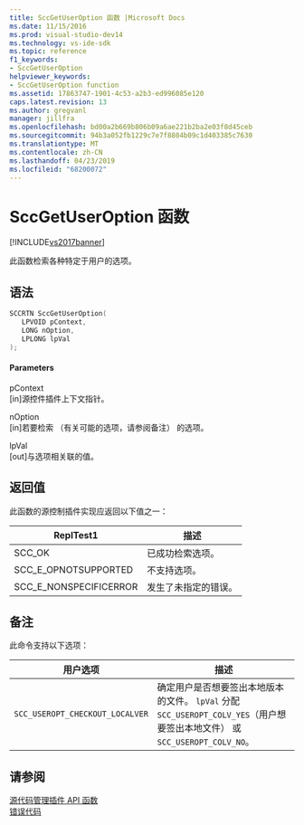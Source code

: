```yaml
---
title: SccGetUserOption 函数 |Microsoft Docs
ms.date: 11/15/2016
ms.prod: visual-studio-dev14
ms.technology: vs-ide-sdk
ms.topic: reference
f1_keywords:
- SccGetUserOption
helpviewer_keywords:
- SccGetUserOption function
ms.assetid: 17863747-1901-4c53-a2b3-ed996085e120
caps.latest.revision: 13
ms.author: gregvanl
manager: jillfra
ms.openlocfilehash: bd00a2b669b806b09a6ae221b2ba2e03f8d45ceb
ms.sourcegitcommit: 94b3a052fb1229c7e7f8804b09c1d403385c7630
ms.translationtype: MT
ms.contentlocale: zh-CN
ms.lasthandoff: 04/23/2019
ms.locfileid: "68200072"
---
```

# <a name="sccgetuseroption-function"></a>SccGetUserOption 函数
[!INCLUDE[vs2017banner](../includes/vs2017banner.md)]

此函数检索各种特定于用户的选项。  
  
## <a name="syntax"></a>语法  
  
```cpp  
SCCRTN SccGetUserOption(  
   LPVOID pContext,  
   LONG nOption,  
   LPLONG lpVal  
);  
```  
  
#### <a name="parameters"></a>Parameters  
 pContext  
 [in]源控件插件上下文指针。  
  
 nOption  
 [in]若要检索 （有关可能的选项，请参阅备注） 的选项。  
  
 lpVal  
 [out]与选项相关联的值。  
  
## <a name="return-value"></a>返回值  
 此函数的源控制插件实现应返回以下值之一：  
  
|ReplTest1|描述|  
|-----------|-----------------|  
|SCC_OK|已成功检索选项。|  
|SCC_E_OPNOTSUPPORTED|不支持选项。|  
|SCC_E_NONSPECIFICERROR|发生了未指定的错误。|  
  
## <a name="remarks"></a>备注  
 此命令支持以下选项：  
  
|用户选项|描述|  
|-----------------|-----------------|  
|`SCC_USEROPT_CHECKOUT_LOCALVER`|确定用户是否想要签出本地版本的文件。 `lpVal` 分配`SCC_USEROPT_COLV_YES`（用户想要签出本地文件） 或`SCC_USEROPT_COLV_NO`。|  
  
## <a name="see-also"></a>请参阅  
 [源代码管理插件 API 函数](../extensibility/source-control-plug-in-api-functions.md)   
 [错误代码](../extensibility/error-codes.md)
